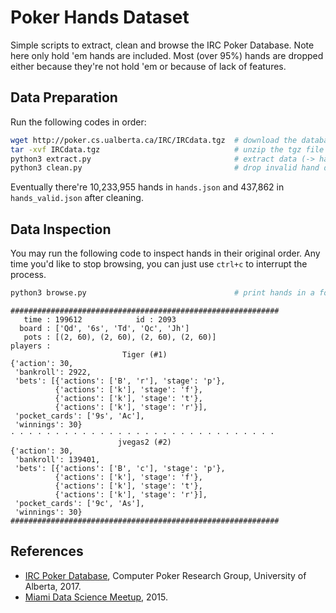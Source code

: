 # Poker Hands Dataset

Simple scripts to extract, clean and browse the IRC Poker Database. Note here only hold 'em hands are included. Most (over 95%) hands are dropped either because they're not hold 'em or because of lack of features.

## Data Preparation

Run the following codes in order:

```bash
wget http://poker.cs.ualberta.ca/IRC/IRCdata.tgz  # download the database (-> IRCdata.tgz)
tar -xvf IRCdata.tgz                              # unzip the tgz file (-> IRCdata)
python3 extract.py                                # extract data (-> hands.json)
python3 clean.py                                  # drop invalid hand data (-> hands_valid.json)
```

Eventually there're 10,233,955 hands in `hands.json` and 437,862 in `hands_valid.json` after cleaning.

## Data Inspection

You may run the following code to inspect hands in their original order. Any time you'd like to stop browsing, you can just use `ctrl+c` to interrupt the process.

```bash
python3 browse.py                                 # print hands in a formatted way
```

    ############################################################
       time : 199612            id : 2093
      board : ['Qd', '6s', 'Td', 'Qc', 'Jh']
       pots : [(2, 60), (2, 60), (2, 60), (2, 60)]
    players : 
                             Tiger (#1)                         
    {'action': 30,
     'bankroll': 2922,
     'bets': [{'actions': ['B', 'r'], 'stage': 'p'},
              {'actions': ['k'], 'stage': 'f'},
              {'actions': ['k'], 'stage': 't'},
              {'actions': ['k'], 'stage': 'r'}],
     'pocket_cards': ['9s', 'Ac'],
     'winnings': 30}
    · · · · · · · · · · · · · · · · · · · · · · · · · · · · · · 
                            jvegas2 (#2)                        
    {'action': 30,
     'bankroll': 139401,
     'bets': [{'actions': ['B', 'c'], 'stage': 'p'},
              {'actions': ['k'], 'stage': 'f'},
              {'actions': ['k'], 'stage': 't'},
              {'actions': ['k'], 'stage': 'r'}],
     'pocket_cards': ['9c', 'As'],
     'winnings': 30}
    ############################################################

## References

- [IRC Poker Database](http://poker.cs.ualberta.ca/irc_poker_database.html), Computer Poker Research Group, University of Alberta, 2017.
- [Miami Data Science Meetup](https://github.com/dksmith01/MSDM/blob/987836595c73423b89f83b29747956129bec16c2/.ipynb_checkpoints/MDSM%20Project%201%20Poker%20Python%20Wrangling%20Code-checkpoint.ipynb), 2015.